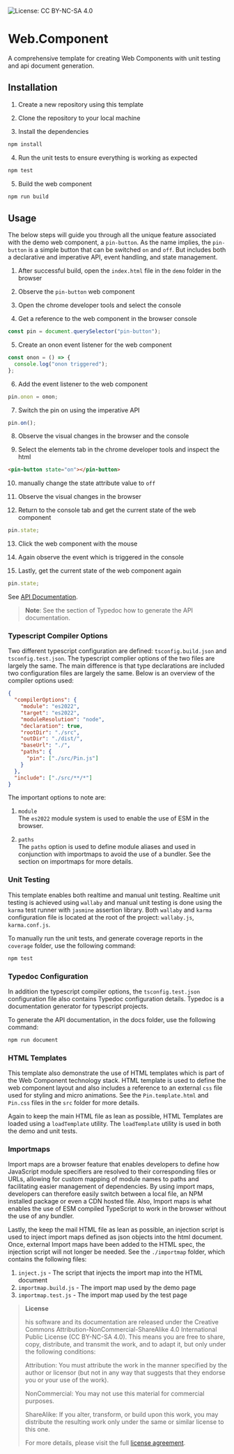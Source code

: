 ![License: CC BY-NC-SA 4.0](https://flat.badgen.net/static/license/CC-BY-NC-SA-4.0/green)

# Web.Component

A comprehensive template for creating Web Components with unit testing and api document generation.

## Installation

1. Create a new repository using this template

2. Clone the repository to your local machine

3. Install the dependencies

```bash
npm install
```

4. Run the unit tests to ensure everything is working as expected

```bash
npm test
```

5. Build the web component

```bash
npm run build
```

## Usage

The below steps will guide you through all the unique feature associated with the demo web component, a `pin-button`. As the name implies, the `pin-button` is a simple button that can be switched `on` and `off`. But includes both a declarative and imperative API, event handling, and state management.

1. After successful build, open the `index.html` file in the `demo` folder in the browser

2. Observe the `pin-button` web component

3. Open the chrome developer tools and select the console

4. Get a reference to the web component in the browser console

```javascript
const pin = document.querySelector("pin-button");
```

5. Create an onon event listener for the web component

```javascript
const onon = () => {
  console.log("onon triggered");
};
```

6. Add the event listener to the web component

```javascript
pin.onon = onon;
```

7. Switch the pin on using the imperative API

```javascript
pin.on();
```

8. Observe the visual changes in the browser and the console

9. Select the elements tab in the chrome developer tools and inspect the html

```html
<pin-button state="on"></pin-button>
```

10. manually change the state attribute value to `off`

11. Observe the visual changes in the browser

12. Return to the console tab and get the current state of the web component

```javascript
pin.state;
```

13. Click the web component with the mouse

14. Again observe the event which is triggered in the console

15. Lastly, get the current state of the web component again

```javascript
pin.state;
```

See [API Documentation](https://scalable-software.github.io/web.component/).

> **Note**: See the section of Typedoc how to generate the API documentation.

### Typescript Compiler Options

Two different typescript configuration are defined: `tsconfig.build.json` and `tsconfig.test.json`. The typescript complier options of the two files are largely the same. The main difference is that type declarations are included two configuration files are largely the same. Below is an overview of the compiler options used:

```json
{
  "compilerOptions": {
    "module": "es2022",
    "target": "es2022",
    "moduleResolution": "node",
    "declaration": true,
    "rootDir": "./src",
    "outDir": "./dist/",
    "baseUrl": "./",
    "paths": {
      "pin": ["./src/Pin.js"]
    }
  },
  "include": ["./src/**/*"]
}
```

The important options to note are:

1. `module`  
   The `es2022` module system is used to enable the use of ESM in the browser.

2. `paths`  
   The `paths` option is used to define module aliases and used in conjunction with importmaps to avoid the use of a bundler. See the section on importmaps for more details.

### Unit Testing

This template enables both realtime and manual unit testing. Realtime unit testing is achieved using `wallaby` and manual unit testing is done using the `karma` test runner with `jasmine` assertion library. Both `wallaby` and `karma` configuration file is located at the root of the project: `wallaby.js`, `karma.conf.js`.

To manually run the unit tests, and generate coverage reports in the `coverage` folder, use the following command:

```bash
npm test
```

### Typedoc Configuration

In addition the typescript compiler options, the `tsconfig.test.json` configuration file also contains Typedoc configuration details. Typedoc is a documentation generator for typescript projects.

To generate the API documentation, in the docs folder, use the following command:

```bash
npm run document
```

### HTML Templates

This template also demonstrate the use of HTML templates which is part of the Web Component technology stack. HTML template is used to define the web component layout and also includes a reference to an external `css` file used for styling and micro animations. See the `Pin.template.html` and `Pin.css` files in the `src` folder for more details.

Again to keep the main HTML file as lean as possible, HTML Templates are loaded using a `loadTemplate` utility. The `loadTemplate` utility is used in both the demo and unit tests.

### Importmaps

Import maps are a browser feature that enables developers to define how JavaScript module specifiers are resolved to their corresponding files or URLs, allowing for custom mapping of module names to paths and facilitating easier management of dependencies. By using import maps, developers can therefore easily switch between a local file, an NPM installed package or even a CDN hosted file. Also, Import maps is what enables the use of ESM compiled TypeScript to work in the browser without the use of any bundler.

Lastly, the keep the mail HTML file as lean as possible, an injection script is used to inject import maps defined as json objects into the html document. Once, external Import maps have been added to the HTML spec, the injection script will not longer be needed. See the `./importmap` folder, which contains the following files:

1. `inject.js` - The script that injects the import map into the HTML document
2. `importmap.build.js` - The import map used by the demo page
3. `importmap.test.js` - The import map used by the test page

> **License**
>
> his software and its documentation are released under the Creative Commons Attribution-NonCommercial-ShareAlike 4.0 International Public License (CC BY-NC-SA 4.0). This means you are free to share, copy, distribute, and transmit the work, and to adapt it, but only under the following conditions:
>
> Attribution: You must attribute the work in the manner specified by the author or licensor (but not in any way that suggests that they endorse you or your use of the work).
>
> NonCommercial: You may not use this material for commercial purposes.
>
> ShareAlike: If you alter, transform, or build upon this work, you may distribute the resulting work only under the same or similar license to this one.
>
> For more details, please visit the full [license agreement](https://creativecommons.org/licenses/by-nc-sa/4.0/).
